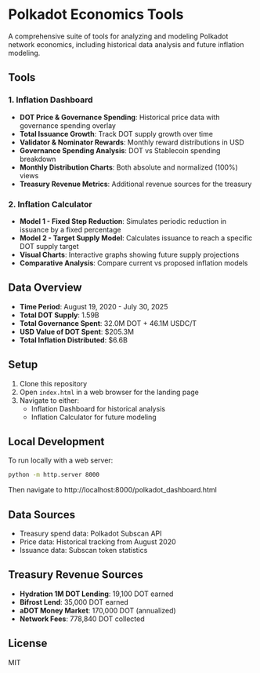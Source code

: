 # Polkadot Economics Tools

A comprehensive suite of tools for analyzing and modeling Polkadot network economics, including historical data analysis and future inflation modeling.

## Tools

### 1. Inflation Dashboard
- **DOT Price & Governance Spending**: Historical price data with governance spending overlay
- **Total Issuance Growth**: Track DOT supply growth over time
- **Validator & Nominator Rewards**: Monthly reward distributions in USD
- **Governance Spending Analysis**: DOT vs Stablecoin spending breakdown
- **Monthly Distribution Charts**: Both absolute and normalized (100%) views
- **Treasury Revenue Metrics**: Additional revenue sources for the treasury

### 2. Inflation Calculator
- **Model 1 - Fixed Step Reduction**: Simulates periodic reduction in issuance by a fixed percentage
- **Model 2 - Target Supply Model**: Calculates issuance to reach a specific DOT supply target
- **Visual Charts**: Interactive graphs showing future supply projections
- **Comparative Analysis**: Compare current vs proposed inflation models

## Data Overview

- **Time Period**: August 19, 2020 - July 30, 2025
- **Total DOT Supply**: 1.59B
- **Total Governance Spent**: 32.0M DOT + 46.1M USDC/T
- **USD Value of DOT Spent**: $205.3M
- **Total Inflation Distributed**: $6.6B

## Setup

1. Clone this repository
2. Open `index.html` in a web browser for the landing page
3. Navigate to either:
   - Inflation Dashboard for historical analysis
   - Inflation Calculator for future modeling

## Local Development

To run locally with a web server:

```bash
python -m http.server 8000
```

Then navigate to http://localhost:8000/polkadot_dashboard.html

## Data Sources

- Treasury spend data: Polkadot Subscan API
- Price data: Historical tracking from August 2020
- Issuance data: Subscan token statistics

## Treasury Revenue Sources

- **Hydration 1M DOT Lending**: 19,100 DOT earned
- **Bifrost Lend**: 35,000 DOT earned
- **aDOT Money Market**: 170,000 DOT (annualized)
- **Network Fees**: 778,840 DOT collected

## License

MIT